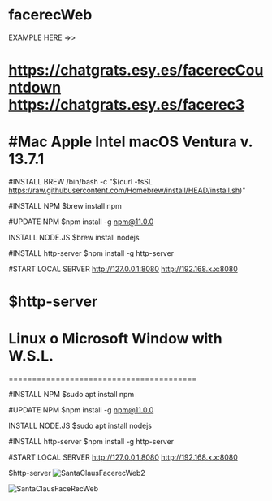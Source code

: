# facerecWeb
EXAMPLE HERE =>> 


https://chatgrats.esy.es/facerecCountdown
https://chatgrats.esy.es/facerec3
======================================
#Mac Apple Intel macOS Ventura v. 13.7.1
======================================

#INSTALL BREW
/bin/bash -c "$(curl -fsSL https://raw.githubusercontent.com/Homebrew/install/HEAD/install.sh)"

#INSTALL NPM
$brew install npm

#UPDATE NPM
$npm install -g npm@11.0.0

INSTALL NODE.JS
$brew install nodejs

#INSTALL http-server
$npm install -g http-server

#START LOCAL SERVER http://127.0.0.1:8080 http://192.168.x.x:8080

$http-server
========================================
# Linux o Microsoft Window with W.S.L.
========================================

#INSTALL NPM
$sudo apt install npm

#UPDATE NPM
$npm install -g npm@11.0.0

INSTALL NODE.JS
$sudo apt install nodejs

#INSTALL http-server
$npm install -g http-server

#START LOCAL SERVER http://127.0.0.1:8080 http://192.168.x.x:8080

$http-server
![SantaClausFacerecWeb2](https://github.com/user-attachments/assets/ed897f5a-240f-4172-b2c6-571006fb2b57)

![SantaClausFaceRecWeb](https://github.com/user-attachments/assets/dbc61ba2-8e08-4668-9d70-bf1f811b40f5)




